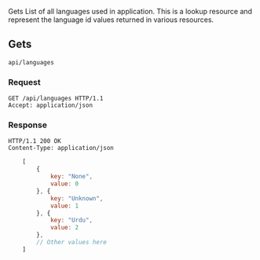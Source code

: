 Gets List of all languages used in application. This is a lookup resource and represent the language id values returned in various resources.

## Gets
`api/languages`


### Request
```
GET /api/languages HTTP/1.1
Accept: application/json
```

### Response
```
HTTP/1.1 200 OK
Content-Type: application/json
```

``` javascript
    [
        {
            key: "None",
            value: 0
        }, {
            key: "Unknown",
            value: 1
        }, {
            key: "Urdu",
            value: 2
        },
        // Other values here
    ]
```
